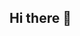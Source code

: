 ## Hi there 👋

<!--
**piripili/piripili** is a ✨ _special_ ✨ repository because its `README.md` (this file) appears on your GitHub profile.

Here are some ideas to get you started:

- 🔭 I’m currently working on Hospital as a Swallowing Therapist 👅...
- 🌱 I’m currently learning Novels, Articles ...
- 👯 I’m looking to collaborate on CMABC...
- 💬 Ask me about about: therapy in human communication, nursing, new technologies, memes. What you don't know, we'll investigate ☄️...
- 📫 How to reach me: Networking, Mail...
- 😄 Pronouns: Adry, Mary...
- ⚡ Fun fact: Speech and swallowing therapist who enjoys learning about new areas 🌸...
-->
